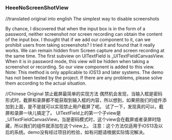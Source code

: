 ### HeeeNoScreenShotView
//translated original into english
The simplest way to disable screenshots

By chance, I discovered that when the input box is in the form of a password, neither screenshot nor screen recording can obtain the content of the input box. 
I thought that if we add our component to it, can we prohibit users from taking screenshots?
I tried it and found that it really works. 
We can remain hidden from Screen capture and screen recording at the same time.
The first subview on UITextField is _UITextFieldCanvasView. 
When it is in password mode, this view will be hidden when taking a screenshot or recording. 
So our view component is added to this view. 
Note: This method is only applicable to iOS13 and later systems. 
The demo has not been tested by the project. If there are any problems, please solve them according to the actual situation.

//Chinese Original
禁止截屏最简单的实现方法
偶然机会发现，当输入框是密码形式时，截屏和录屏都不能获取到输入框的内容，所以想到，如果把我们的组件添加到上面，是不是就可以实现禁止用户截屏了呢。
试了一下，发现真的可以，截屏和录屏一块儿搞定了。
UITextField上的第一个子view是_UITextFieldCanvasView，当是密码模式时，这个view会在截屏或者录屏时隐藏，所以我们的组件就添加在这个view上。
注意：这个方法仅适用于iOS13及以后的系统。demo没有经过项目的检验，如有问题请根据实际情况解决。

